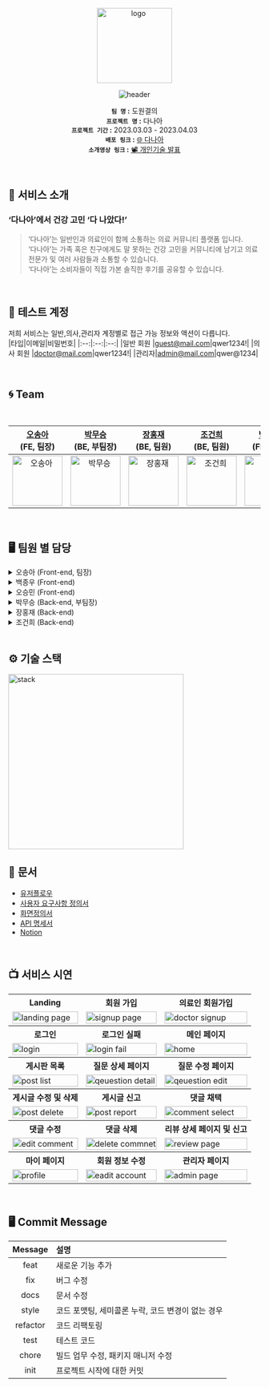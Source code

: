 <div align="center"> 
</br>
<img alt="logo" src="https://user-images.githubusercontent.com/115627384/228228444-4b78b4c9-fe2d-4938-bc0b-97d8a5c9d5fd.png" height="150" width="150" />
   
![header](https://capsule-render.vercel.app/api?type=transparent&&color=fff59d&height=90&section=header&text=다나아%20&fontSize=45&fontColor=178ca1&animation=twinkling)

**`팀 명` :** 도원결의 </br>
**`프로젝트 명` :** 다나아 </br>
**`프로젝트 기간` :** 2023.03.03 - 2023.04.03 </br>
**`배포 링크` :**  [🌐 다나아 ](http://main-project-020.s3-website.ap-northeast-2.amazonaws.com) </br>
**`소개영상 링크` :**  [📽️ 개인기술 발표 ](https://www.youtube.com/watch?v=0h-MSy6-j9M)

</div>
<br />

## 🤍 서비스 소개 

### ‘다나아’에서 건강 고민 ‘다 나았다!’
>‘다나아’는 일반인과 의료인이 함께 소통하는 의료 커뮤니티 플랫폼 입니다.                                                              
>‘다나아’는 가족 혹은 친구에게도 말 못하는 건강 고민을 커뮤니티에 남기고 의료 전문가 및  여러 사람들과 소통할 수 있습니다.                                                
>‘다나아’는 소비자들이 직접 가본 솔직한 후기를 공유할 수 있습니다.              
<br />

## 👤 테스트 계정
저희 서비스는 일반,의사,관리자 계정별로 접근 가능 정보와 액션이 다릅니다.<br/>
|타입|이메일|비밀번호|
|:--:|:--:|:--:|
|일반 회원 |guest@mail.com|qwer1234!|
|의사 회원 |doctor@mail.com|qwer1234!|
|관리자|admin@mail.com|qwer@1234|

<br />

## 🌀 Team 

<div align="center">

<br />

| <a href="https://github.com/Mia-Oh" target="_blank">오송아</a><br>(FE, 팀장) | <a href="https://github.com/bblack-apple" target="_blank">박무승</a><br>(BE, 부팀장) | <a href="https://github.com/janghongjae" target="_blank">장홍재</a><br>(BE, 팀원) | <a href="https://github.com/bliss94s" target="_blank">조건희</a><br>(BE, 팀원) | <a href="https://github.com/Observant0120" target="_blank">백종우</a><br>(FE, 팀원) | <a href="https://github.com/SUM1NG" target="_blank">오승민</a><br>(FE, 팀원) |
| :--: | :--: | :--: | :--: | :--: | :--: |
| <img alt="오송아" src="https://blog.kakaocdn.net/dn/cFpCGh/btr1VdcVh6D/NdsZstA36p25Uk4KevCov1/img.jpg" height="100" width="100"> | <img alt="박무승" src="https://blog.kakaocdn.net/dn/bfZ4Aq/btr1MozNxQb/UDkv7GekIHHPssa7F4bhi0/img.jpg" height="100" width="100"> | <img alt="장홍재" src="https://blog.kakaocdn.net/dn/cCQX74/btr1Wx90JnK/ZTEzSDBddf73pdDLAi1Ev0/img.jpg" height="100" width="100"> | <img alt="조건희" src="https://blog.kakaocdn.net/dn/R86g0/btr1YLmmZRS/Z29Q2pGm9LGh0Cwk4xelKK/img.jpg" height="100" width="100"> | <img alt="백종우" src="https://blog.kakaocdn.net/dn/b2rqRo/btr1VepmsIu/2fjQeSoCH2daOAko18UzB0/img.jpg" height="100" width="100"> | <img alt="오승민" src="https://blog.kakaocdn.net/dn/cjra55/btr1YJvlOjB/NklmfkOVNZie2THAJXGXu0/img.jpg" height="100" width="100"> 

</div>

<br/>

## 🖥️ 팀원 별 담당
<details> 
<summary> 
오송아 (Front-end, 팀장)
</summary>
<br />
- Header 컴포넌트, Login, 일반 회원가입, 의사 회원가입 페이지, 랜딩 페이지, 관리자 페이지 구현 <br />
- JWT 토큰 인증, Access Token 과 Refresh Token을 통한 인증 처리 <br />
- 각 회원 가입 페이지 유효성 검사 <br />
- 리뷰 상세 페이지 내 카카오 지도 컴포넌트 제작 구현 <br />
- 로그인 여부, 유저 정보 상태 관리 로직 구현 <br />
- React.lzay와 suspense를 이용한 코드 분할 <br />
- 클라이언트 셋팅 및 S3 정적 페이지 배포 <br />
<br />
</details> 
<details> 
<summary> 
백종우 (Front-end)
</summary>
<br />
- Footer UI <br />
- UserInfo Page <br />
- 전체 게시글 조회 <br />
- 질문 게시글 조회 <br />
- 리뷰 게시글 조회 <br />
- 지역별 게시글 조회 <br />
- 진료 과목별 게시글 조회 <br />
- 각 게시글의 페이지 네이션 <br />
- 각 게시글의 키워드 필터링 <br />
<br />
</details> 
<details> 
<summary> 
오승민 (Front-end)
</summary>
<br />
- 게시글 생성 유형(리뷰/ 질문) 선택하여 게시글 작성하기<br />
- 질문 및 리뷰 상세 게시글 조회<br />
- 질문 상세 게시글 수정 및 삭제<br />
- 질문 게시글 내 댓글 CRUD 기능 구현<br />
- 좋은 댓글이 있을 경우 해당 댓글을 채택하기<br />
- 질문,리뷰 및 댓글 중 불량 게시글이 있을 경우 신고하기 기능 구현<br />
<br />
</details> 
<details> 
<summary> 
박무승 (Back-end, 부팀장)
</summary>
<br />
- 댓글 CRUD 구현<br />
- 실시간 알림 기능 구현 (미적용)<br />
- 리뷰 별점 기능 구현<br />
- 병원 별점 기능 구현<br />
<br />
</details> 
<details> 
<summary> 
장홍재 (Back-end)
</summary>
<br />
- 회원 CRUD, 병원, 지역, 진료과목 구현<br />
- Spring security JWT 회원가입 로그인<br />
- NGROK 통한 테스트 서버 배포<br />
- 게시글, 댓글 신고, 좋아요, 채택 기능<br />
- 포인트 추가 기능 및 등급 갱신 기능<br />
- 관리자 기능 구현<br />
- 전체적인 기능 테스트 및 에러 사항 보수<br />
- AWS EC2, RDS 생성 및 배포<br />
- MYSQL EVENT<br />
<br />
</details> 
<details> 
<summary> 
조건희 (Back-end)
</summary>
<br />
- 게시글 CRUD 구현<br />
- 리뷰글 CRUD 구현<br />
- 제목으로 키워드 검색<br />
- 내용으로 키워드 검색<br />
- 작성자로 키워드 검색<br />
- 각 게시글의 페이지네이션<br />
- 회원, 게시글, 댓글 테스트 코드 작성<br />
<br />
</details> 

</br>

## ⚙️ 기술 스택
<img alt="stack" src="https://user-images.githubusercontent.com/115627384/228235276-7c5a7417-9a7b-44f2-a2cd-0c239c6c2f42.jpg" height="350" />

</br>

## 💼 문서
- [유저플로우](https://www.figma.com/file/OrI18PnExM6mlCQb8HYPht/%E2%9A%94%EF%B8%8F-%EB%8F%84%EC%9B%90%EA%B2%B0%EC%9D%98-%E2%9A%94%EF%B8%8F?node-id=0-1)
- [사용자 요구사항 정의서](https://docs.google.com/spreadsheets/d/142h8WEpQRYZmiGaQZJpGD4SPrL9_JK0p_bWqaI_riRA/edit#gid=0)
- [화면정의서](https://www.notion.so/codestates/20f69d515a8e401082678ba0ef265735?v=ed917a1207c44f2499ed38f5825579f2)
- [API 명세서](https://docs.google.com/spreadsheets/d/142h8WEpQRYZmiGaQZJpGD4SPrL9_JK0p_bWqaI_riRA/edit#gid=1404582071)
- [Notion](https://www.notion.so/codestates/81e58968542c41b79adf7be2d4433768)
</br>

## 📺 서비스 시연
<html>
<table>
  <tr>
    <th>
      Landing
    </th>
    <th>
      회원 가입
    </th>
    <th>
      의료인 회원가입
    </th>
  </tr>
  <tr>
    <td>
      <img src="https://user-images.githubusercontent.com/115627384/228255549-9973f9c6-d897-456c-b561-2acf93033db1.gif" alt="landing page" width = 100% >
    </td>
    <td>
      <img src="https://user-images.githubusercontent.com/115627384/228256435-cd981efe-3840-44a7-9055-3be094581e72.gif"  alt="signup page" width = 100% >
    </td>
    <td>
      <img src="https://user-images.githubusercontent.com/115627384/228256885-dbd9f9ac-20ad-473b-b4d2-b454f3e5c9da.gif" alt="doctor signup" width = 100%>
    </td>
   </tr> 
  <tr>
    <th>
      로그인
    </th>
    <th>
      로그인 실패
    </th>
    <th>
      메인 페이지
    </th>
  </tr>
  <tr>
    <td>
      <img src="https://user-images.githubusercontent.com/115627384/228257538-d6a109c6-86a2-4933-ad36-15a1a5f4b4a0.gif"  alt="login" width = 100%>
    </td>
    <td>
      <img src="https://user-images.githubusercontent.com/115627384/228257740-c0fc3a75-a7ee-4ee2-8842-0bb1bea2cb51.gif" alt="login fail" width = 100%>
    </td>
    <td>
      <img src="https://user-images.githubusercontent.com/115627384/228257984-55c7b34d-79ae-4242-9553-8bf00c2b2634.gif" alt="home" width = 100%>
    </td>
   </tr>
  <tr>
    <th>
      게시판 목록
    </th>
    <th>
      질문 상세 페이지
    </th>
    <th>
      질문 수정 페이지
    </th>
  </tr>
   <tr>
    <td>
      <img src="https://user-images.githubusercontent.com/115627384/228264903-a4e359aa-a2ec-41a7-834c-eae21e2dbe2f.gif" alt="post list" width = 100%>
    </td>
    <td>
      <img src="https://user-images.githubusercontent.com/115627384/228265213-a1d2e579-af41-44b7-8a46-499621563449.gif" alt="qeuestion detail" width = 100%>
    </td>
    <td>
      <img src="https://user-images.githubusercontent.com/115627384/228265439-f8e81b7c-57cb-4334-bffc-863f47a5b636.gif" alt="qeuestion edit" width = 100%>
    </td>
   </tr>
  <tr>
    <th>
      게시글 수정 및 삭제
    </th>
    <th>
      게시글 신고
    </th>
    <th>
      댓글 채택
    </th>
  </tr>
  <tr>
    <td>
      <img src="https://user-images.githubusercontent.com/115627384/228265673-10110c65-3e0e-4954-b773-cfe032c13121.gif" alt="post delete" width = 100%>
    </td>
    <td>
      <img src="https://user-images.githubusercontent.com/115627384/228266038-03cc7153-e2e4-419a-a4a0-c81801fee8a0.gif" alt="post report" width = 100%>
    </td>
    <td>
      <img src="https://user-images.githubusercontent.com/115627384/228266127-52546bb3-305d-4b41-a42a-7081d0b74910.gif" alt="comment select" width = 100%>
    </td>
   </tr>
  <tr>
    <th>
      댓글 수정
    </th>
    <th>
      댓글 삭제
    </th>
    <th>
      리뷰 상세 페이지 및 신고
    </th>
  </tr>
  <tr>
    <td>
      <img src="https://user-images.githubusercontent.com/115627384/228266384-1501c83d-c340-44fc-ad6e-53370d75d938.gif" alt="edit comment" width = 100%>
    </td>
    <td>
      <img src="https://user-images.githubusercontent.com/115627384/228266438-9b7cb3c2-f340-4988-a828-9adf28e36161.gif" alt="delete commnet" width = 100%>
    </td>
    <td>
      <img src="https://user-images.githubusercontent.com/115627384/228266505-a5778598-473d-44bc-8d35-f4bd4f0ab155.gif" alt="review page" width = 100%>
    </td>
   </tr>
    <tr>
    <th>
      마이 페이지
    </th>
    <th>
      회원 정보 수정
    </th>
    <th>
      관리자 페이지
    </th>
  </tr>
  <tr>
    <td>
      <img src="https://user-images.githubusercontent.com/115627384/228266886-6cc7ea37-7b11-4411-bd83-ae9576dbb092.gif" alt="profile" width = 100%>
    </td>
    <td>
      <img src="https://user-images.githubusercontent.com/115627384/228266957-ce9f884c-d299-4ad0-8089-9a8f2abd8b50.gif" alt="eadit account" width = 100%>
    </td>
    <td>
      <img src="https://user-images.githubusercontent.com/115627384/228267013-0b22f600-825e-4afc-9896-b5574b1bb7e6.gif" alt="admin page" width = 100%>
    </td>
   </tr>
</table>
</html>
</br>

## 🖥️ Commit  Message  

<div align="center"> 

|Message|설명|
|:---:|:---|
|feat|새로운 기능 추가|
|fix|버그 수정|
|docs|문서 수정|
|style|코드 포맷팅, 세미콜론 누락, 코드 변경이 없는 경우|
|refactor|코드 리팩토링|
|test|테스트 코드|
|chore |빌드 업무 수정, 패키지 매니저 수정|
|init |프로젝트 시작에 대한 커밋|
</div>
